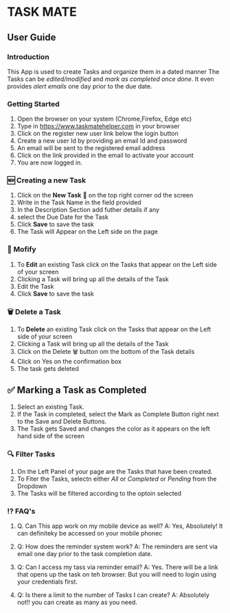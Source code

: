 # TASK MATE

## User Guide 

### Introduction

This App is used to create Tasks and organize them in a dated manner
The Tasks can be *edited/modified* and *mark as completed once done*. It even provides *alert emails* one day prior to the due date.

### Getting Started

1. Open the browser on your system (Chrome,Firefox, Edge etc)
2. Type in https://www.taskmatehelper.com in your browser
2. Click on the register new user link below the login button
3. Create a new user Id by providing an email Id and password
4. An email will be sent to the registered email address
5. Click on the link provided in the email to activate your account
6. You are now logged in.

### 🆕 Creating a new Task

1. Click on the **New Task** 📃 on the top right corner od the screen
2. Write in the Task Name in the field provided
3. In the Description Section add futher details if any
4. select the Due Date for the Task
5. Click **Save**  to save the task
6. The Task will Appear on the Left side on the page

### 📝 Mofify 

1. To **Edit** an existing Task click on the Tasks that appear on the Left side of your screen
2. Clicking a Task will bring up all the details of the Task
3. Edit the Task
4. Click **Save**  to save the task 

### 🗑️ Delete a Task

1. To **Delete** an existing Task click on the Tasks that appear on the Left side of your screen
2. Clicking a Task will bring up all the details of the Task
3. Click on the Delete 🗑️ button om the bottom of the Task details 
4. Click on Yes on the confirmation box
5. The task gets deleted

## ✅ Marking a Task as Completed

1. Select an existing Task.
2. If the Task in completed, select the Mark as Complete Button right next to the Save and Delete Buttons.
3. The Task gets Saved and changes the color as it appears on the left hand side of the screen

### 🔍 Filter Tasks

1. On the Left Panel of your page are the Tasks that have been created.
2. To Fiter the Tasks, selectn either  *All* or *Completed* or *Pending* from the Dropdown
3. The Tasks will be filtered according to the optoin selected

### ⁉️ FAQ's 

1. Q. Can This app work on my mobile device as well?
    A: Yes, Absolutely! It can definiteky be accessed on your mobile phonec

2. 
    Q: How does the reminder system work?
    A: The reminders are sent via email one day prior to the task completion date.

3. 
    Q: Can I access my tass via reminder email?
    A: Yes. There will be a link that opens up the task on teh browser. But you will need to login using your credentials first.

4. 
    Q: Is there a limit to the number of Tasks I can create?
    A: Absolutely not!! you can create as many as you need.

    



